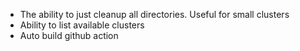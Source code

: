 - The ability to just cleanup all directories. Useful for small clusters
- Ability to list available clusters
- Auto build github action
